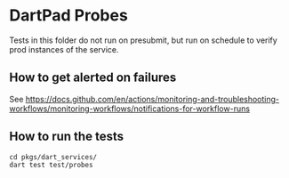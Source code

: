 # DartPad Probes

Tests in this folder do not run on presubmit, but run on schedule
to verify prod instances of the service.

## How to get alerted on failures

See https://docs.github.com/en/actions/monitoring-and-troubleshooting-workflows/monitoring-workflows/notifications-for-workflow-runs

## How to run the tests

```
cd pkgs/dart_services/
dart test test/probes
```
